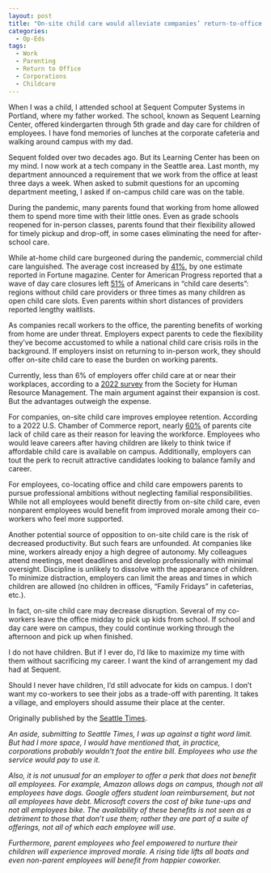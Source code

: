 ```yaml
---
layout: post
title: "On-site child care would alleviate companies’ return-to-office struggles"
categories:
  - Op-Eds
tags:
  - Work
  - Parenting
  - Return to Office
  - Corporations
  - Childcare 
---
```



When I was a child, I attended school at Sequent Computer Systems in Portland, where my father worked. The school, known as Sequent Learning Center, offered kindergarten through 5th grade and day care for children of employees. I have fond memories of lunches at the corporate cafeteria and walking around campus with my dad.

Sequent folded over two decades ago. But its Learning Center has been on my mind. I now work at a tech company in the Seattle area. Last month, my department announced a requirement that we work from the office at least three days a week. When asked to submit questions for an upcoming department meeting, I asked if on-campus child care was on the table.  

During the pandemic, many parents found that working from home allowed them to spend more time with their little ones. Even as grade schools reopened for in-person classes, parents found that their flexibility allowed for timely pickup and drop-off, in some cases eliminating the need for after-school care.  

While at-home child care burgeoned during the pandemic, commercial child care languished. The average cost increased by [41%](https://fortune.com/2022/01/28/the-cost-of-child-care-in-the-us-is-rising/), by one estimate reported in Fortune magazine. Center for American Progress reported that a wave of day care closures left [51%](https://childcaredeserts.org/2018/) of Americans in “child care deserts”: regions without child care providers or three times as many children as open child care slots. Even parents within short distances of providers reported lengthy waitlists.

As companies recall workers to the office, the parenting benefits of working from home are under threat. Employers expect parents to cede the flexibility they’ve become accustomed to while a national child care crisis roils in the background. If employers insist on returning to in-person work, they should offer on-site child care to ease the burden on working parents. 

Currently, less than 6% of employers offer child care at or near their workplaces, according to a [2022 survey](https://www.wsj.com/articles/more-companies-start-to-offer-daycare-at-work-95d267bb) from the Society for Human Resource Management. The main argument against their expansion is cost. But the advantages outweigh the expense.

For companies, on-site child care improves employee retention. According to a 2022 U.S. Chamber of Commerce report, nearly [60%](https://www.uschamber.com/workforce/data-deep-dive-a-decline-of-women-in-the-workforce) of parents cite lack of child care as their reason for leaving the workforce. Employees who would leave careers after having children are likely to think twice if affordable child care is available on campus. Additionally, employers can tout the perk to recruit attractive candidates looking to balance family and career.

For employees, co-locating office and child care empowers parents to pursue professional ambitions without neglecting familial responsibilities. While not all employees would benefit directly from on-site child care, even nonparent employees would benefit from improved morale among their co-workers who feel more supported.

Another potential source of opposition to on-site child care is the risk of decreased productivity.  But such fears are unfounded. At companies like mine, workers already enjoy a high degree of autonomy. My colleagues attend meetings, meet deadlines and develop professionally with minimal oversight. Discipline is unlikely to dissolve with the appearance of children. To minimize distraction, employers can limit the areas and times in which children are allowed (no children in offices, “Family Fridays” in cafeterias, etc.).

In fact, on-site child care may decrease disruption. Several of my co-workers leave the office midday to pick up kids from school. If school and day care were on campus, they could continue working through the afternoon and pick up when finished.  

I do not have children. But if I ever do, I’d like to maximize my time with them without sacrificing my career. I want the kind of arrangement my dad had at Sequent.  

Should I never have children, I’d still advocate for kids on campus. I don’t want my co-workers to see their jobs as a trade-off with parenting. It takes a village, and employers should assume their place at the center.

Originally published by the [Seattle Times](https://www.seattletimes.com/opinion/on-site-child-care-would-alleviate-companies-return-to-office-struggles/).

*An aside, submitting to Seattle Times, I was up against a tight word limit.  But had I more space, I would have mentioned that, in practice, corporations probably wouldn't foot the entire bill.  Employees who use the service would pay to use it.*  

*Also, it is not unusual for an employer to offer a perk that does not benefit all employees. For example, Amazon allows dogs on campus, though not all employees have dogs. Google offers student loan reimbursement, but not all employees have debt. Microsoft covers the cost of bike tune-ups and not all employees bike.  The availability of these benefits is not seen as a detriment to those that don’t use them; rather they are part of a suite of offerings, not all of which each employee will use.*  

*Furthermore, parent employees who feel empowered to nurture their children will experience improved morale. A rising tide lifts all boats and even non-parent employees will benefit from happier coworker.*

